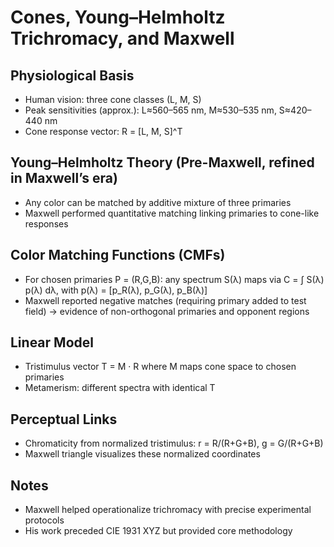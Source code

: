 # Cones, Young–Helmholtz Trichromacy, and Maxwell

## Physiological Basis
- Human vision: three cone classes (L, M, S)
- Peak sensitivities (approx.): L≈560–565 nm, M≈530–535 nm, S≈420–440 nm
- Cone response vector: R = [L, M, S]^T

## Young–Helmholtz Theory (Pre-Maxwell, refined in Maxwell’s era)
- Any color can be matched by additive mixture of three primaries
- Maxwell performed quantitative matching linking primaries to cone-like responses

## Color Matching Functions (CMFs)
- For chosen primaries P = (R,G,B): any spectrum S(λ) maps via
  C = ∫ S(λ) p(λ) dλ, with p(λ) = [p_R(λ), p_G(λ), p_B(λ)]
- Maxwell reported negative matches (requiring primary added to test field) → evidence of non-orthogonal primaries and opponent regions

## Linear Model
- Tristimulus vector T = M · R where M maps cone space to chosen primaries
- Metamerism: different spectra with identical T

## Perceptual Links
- Chromaticity from normalized tristimulus: r = R/(R+G+B), g = G/(R+G+B)
- Maxwell triangle visualizes these normalized coordinates

## Notes
- Maxwell helped operationalize trichromacy with precise experimental protocols
- His work preceded CIE 1931 XYZ but provided core methodology
